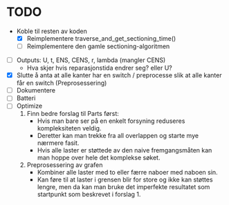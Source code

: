 # TODO

- Koble til resten av koden
    - [x] Reimplementere traverse_and_get_sectioning_time()
    - [ ] Reimplementere den gamle sectioning-algoritmen
- [ ] Outputs: U, t, ENS, CENS, r, lambda (mangler CENS)
    - Hva skjer hvis reparasjonstida endrer seg? eller U?
- [x] Slutte å anta at alle kanter har en switch / preprocesse slik at alle kanter får en switch (Preprosessering)
- [ ] Dokumentere
- [ ] Batteri
- [ ] Optimize  
    1. Finn bedre forslag til Parts først:
        - Hvis man bare ser på en enkelt forsyning reduseres kompleksiteten veldig.
        - Deretter kan man trekke fra all overlappen og starte mye nærmere fasit.
        - Hvis alle laster er støttede av den naive fremgangsmåten kan man hoppe over hele det komplekse søket.
    2. Preprosessering av grafen
        - Kombiner alle laster med to eller færre naboer med naboen sin.
        - Kan føre til at laster i grensen blir for store og ikke kan støttes lengre, men da kan man bruke det imperfekte resultatet som startpunkt som beskrevet i forslag 1.
